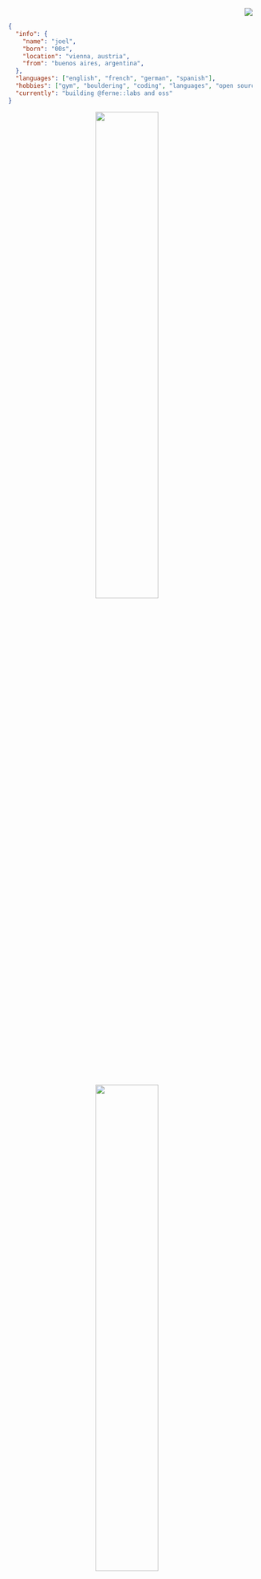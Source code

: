 <p align="right">
  <img src="https://komarev.com/ghpvc/?username=joeperpetua&color=orange"/>
</p>

```json
  {
    "info": {
      "name": "joel",
      "born": "00s",
      "location": "vienna, austria",
      "from": "buenos aires, argentina",
    },
    "languages": ["english", "french", "german", "spanish"],
    "hobbies": ["gym", "bouldering", "coding", "languages", "open source"],
    "currently": "building @ferne::labs and oss"
  }
  ```

<p align="center">
  <img height="50%" width="auto" src ="https://github-readme-stats.vercel.app/api?username=joeperpetua&show_icons=true&count_private=true&theme=material-palenight&hide_border=true&hide=issues,contribs&bg_color=00000000">
  <img height="50%" width="auto" src ="https://github-readme-stats.vercel.app/api/top-langs/?username=joeperpetua&layout=compact&hide_border=true&theme=material-palenight&bg_color=00000000&langs_count=6&hide=jupyter%20notebook,tex,css,php">
  <!-- <img src ="https://github-readme-streak-stats.herokuapp.com?user=joeperpetua&theme=material-palenight&hide_border=true&background=FFFFFF00"> -->
</p>



### cool projects i have contributed to:
<div align="center">
  <a href="https://github.com/n4s4/synology-api" rel="noreferrer" target="_blank"><img height="150px" width="auto" src="https://contributor-badge.vercel.app/api/repoUserContribution?owner=n4s4&repo=synology-api&user=joeperpetua"></a>
  &nbsp;
  <a href="https://github.com/lfglabs-dev/starknet.quest" rel="noreferrer" target="_blank"><img height="150px" width="auto" src="https://contributor-badge.vercel.app/api/repoUserContribution?owner=lfglabs-dev&repo=starknet.quest&user=joeperpetua"></a>
  &nbsp;
</div>

&nbsp;

<div align="center">
  <a href="https://github.com/dojoengine/dojo.unity" rel="noreferrer" target="_blank"><img height="150px" width="auto" src="https://contributor-badge.vercel.app/api/repoUserContribution?owner=dojoengine&repo=dojo.unity&user=joeperpetua"></a>
  &nbsp;
  <a href="https://github.com/dojoengine/book" rel="noreferrer" target="_blank"><img height="150px" width="auto" src="https://contributor-badge.vercel.app/api/repoUserContribution?owner=dojoengine&repo=book&user=joeperpetua"></a>
  &nbsp;
</div>

&nbsp;
  
<div align="center">
  <a href="https://github.com/ByteBuildersLabs/ByteBeastsFrontend" rel="noreferrer" target="_blank"><img height="150px" width="auto" src="https://contributor-badge.vercel.app/api/repoUserContribution?owner=ByteBuildersLabs&repo=ByteBeastsFrontend&user=joeperpetua"></a>
  &nbsp;
  <a href="https://github.com/The-Marquis-Gaming/checkers-dojo" rel="noreferrer" target="_blank"><img height="150px" width="auto" src="https://contributor-badge.vercel.app/api/repoUserContribution?owner=The-Marquis-Gaming&repo=checkers-dojo&user=joeperpetua"></a>
  &nbsp;
</div>

![](https://hit.yhype.me/github/profile?account_id=43834198)
